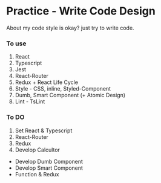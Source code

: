 # Practice - Write Code Design
About my code style is okay?
just try to write code.

### To use
1. React
2. Typescript
3. Jest
4. React-Router
5. Redux + React Life Cycle
6. Style - CSS, inline, Styled-Component
7. Dumb, Smart Component (+ Atomic Design)
8. Lint - TsLint


### To DO
1. Set React & Typescript
2. React-Router
3. Redux
4. Develop Calcultor
- Develop Dumb Component
- Develop Smart Component
- Function & Redux